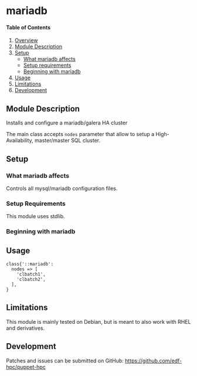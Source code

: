 # mariadb

#### Table of Contents

1. [Overview](#overview)
2. [Module Description](#module-description)
3. [Setup](#setup)
    * [What mariadb affects](#what-mariadb-affects)
    * [Setup requirements](#setup-requirements)
    * [Beginning with mariadb](#beginning-with-mariadb)
4. [Usage](#usage)
5. [Limitations](#limitations)
6. [Development](#development)

## Module Description

Installs and configure a mariadb/galera HA cluster

The main class accepts `nodes` parameter that allow to setup a
High-Availability, master/master SQL cluster.

## Setup

### What mariadb affects

Controls all mysql/mariadb configuration files.

### Setup Requirements

This module uses stdlib.

### Beginning with mariadb

## Usage

```
class{'::mariadb':
  nodes => [
    'clbatch1',
    'clbatch2',
  ],
}
```

## Limitations

This module is mainly tested on Debian, but is meant to also work with RHEL and
derivatives.

## Development

Patches and issues can be submitted on GitHub:
https://github.com/edf-hpc/puppet-hpc

